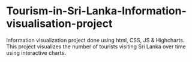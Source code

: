 # Tourism-in-Sri-Lanka-Information-visualisation-project
Information visualization project done using html, CSS, JS &amp; Highcharts. This project visualizes the number of tourists visiting Sri Lanka over time using interactive charts. 
